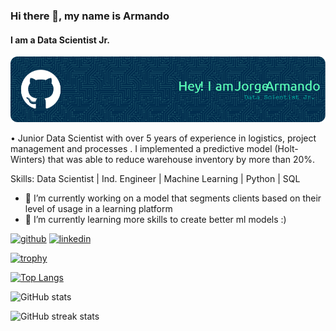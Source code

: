 ### Hi there 👋, my name is Armando
#### I am a Data Scientist Jr.
![I am a Data Scientist Jr.](./github-header-image.png)

• Junior Data Scientist with over 5 years of experience in logistics, project management and processes . I
implemented a predictive model (Holt-Winters) that was able to reduce warehouse inventory by more than 20%.


Skills: Data Scientist | Ind. Engineer | Machine Learning | Python | SQL

- 🔭 I’m currently working on a model that segments clients based on their level of usage  in a learning platform 
- 🌱 I’m currently learning more skills to create better ml models :) 


[<img src='https://cdn.jsdelivr.net/npm/simple-icons@3.0.1/icons/github.svg' alt='github' height='40'>](https://github.com/armodi97)  [<img src='https://cdn.jsdelivr.net/npm/simple-icons@3.0.1/icons/linkedin.svg' alt='linkedin' height='40'>](https://www.linkedin.com/in/https://www.linkedin.com/in/jorgemayoral//)  

[![trophy](https://github-profile-trophy.vercel.app/?username=armodi97)](https://github.com/ryo-ma/github-profile-trophy)

[![Top Langs](https://github-readme-stats.vercel.app/api/top-langs/?username=armodi97)](https://github.com/anuraghazra/github-readme-stats)

![GitHub stats](https://github-readme-stats.vercel.app/api?username=armodi97&show_icons=true)  

![GitHub streak stats](https://streak-stats.demolab.com/?user=armodi97)  

